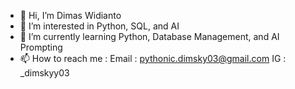 - 👋 Hi, I’m Dimas Widianto
- 👀 I’m interested in Python, SQL, and AI
- 🌱 I’m currently learning Python, Database Management, and AI Prompting
- 📫 How to reach me :
Email : pythonic.dimsky03@gmail.com
IG : _dimskyy03

<!---
dimskyy03/dimskyy03 is a ✨ special ✨ repository because its `README.md` (this file) appears on your GitHub profile.
You can click the Preview link to take a look at your changes.
--->

